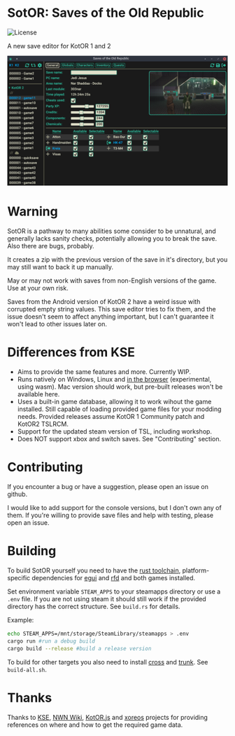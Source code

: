 # SotOR: Saves of the Old Republic

![License](https://img.shields.io/badge/License-GPLv3-blue.svg)

A new save editor for KotOR 1 and 2

![](assets/screenshot.png)

# Warning

SotOR is a pathway to many abilities some consider to be unnatural, and generally lacks sanity checks, potentially allowing you to break the save. Also there are bugs, probably.

It creates a zip with the previous version of the save in it's directory, but you may still want to back it up manually.

May or may not work with saves from non-English versions of the game. Use at your own risk.

Saves from the Android version of KotOR 2 have a weird issue with corrupted empty string values. This save editor tries to fix them, and the issue doesn't seem to affect anything important, but I can't guarantee it won't lead to other issues later on.

# Differences from KSE

- Aims to provide the same features and more. Currently WIP.
- Runs natively on Windows, Linux and [in the browser](https://starfishxeno.github.io/sotor/) (experimental, using wasm). Mac version should work, but pre-built releases won't be available here.
- Uses a built-in game database, allowing it to work wihout the game installed. Still capable of loading provided game files for your modding needs. Provided releases assume KotOR 1 Community patch and KotOR2 TSLRCM.
- Support for the updated steam version of TSL, including workshop.
- Does NOT support xbox and switch saves. See "Contributing" section.

# Contributing

If you encounter a bug or have a suggestion, please open an issue on github.

I would like to add support for the console versions, but I don't own any of them. If you're willing to provide save files and help with testing, please open an issue.

# Building

To build SotOR yourself you need to have the [rust toolchain](https://www.rust-lang.org/learn/get-started), platform-specific dependencies for [egui](https://github.com/emilk/egui/tree/3b19303e02bd2d386cf8b85b248388a25bfe9e26/crates/egui_glow) and [rfd](https://docs.rs/rfd/0.13.0/rfd/index.html#gtk-backend) and both games installed.

Set environment variable `STEAM_APPS` to your steamapps directory or use a `.env` file. If you are not using steam it should still work if the provided directory has the correct structure. See `build.rs` for details.

Example:

```bash
echo STEAM_APPS=/mnt/storage/SteamLibrary/steamapps > .env
cargo run #run a debug build
cargo build --release #build a release version
```

To build for other targets you also need to install [cross](https://github.com/cross-rs/cross) and [trunk](https://trunkrs.dev/). See `build-all.sh`.

# Thanks

Thanks to [KSE](https://github.com/nadrino/kotor-savegame-editor), [NWN Wiki](https://nwn.wiki), [KotOR.js](https://github.com/KobaltBlu/KotOR.js) and [xoreos](https://github.com/xoreos/xoreos) projects for providing references on where and how to get the required game data.
